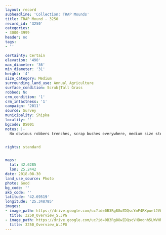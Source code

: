 ```yaml
---
layout: record
subheadline: 'Collection: TRAP Mounds'
title: TRAP Mound - 3250
record_id: '3250'
categories:
- 3000-3999
header: no
tags:
- ''

certainty: Certain
elevation: '490'
max_diameter: '36'
min_diameter: '31'
height: '4'
size_category: Medium
surrounding_land_use: Annual Agriculture
surface_condition: Scrub|Tall Grass
robbed: No
crm_condition: '1'
crm_intactness: '1'
campaign: '2011'
source: Survey
municipality: Shipka
locality: ''
bgcode: DS001
notes: |-
  No obvious robbers trenches, scrap bushes everywhere, medium size stones, Ottomanic green pottery.


rights: standard


maps:
  lat: 42.6285
  lon: 25.2442
date: 2018-08-30
land_use_source: Photo
photo: Good
bg_code: ''
akb_code: ''
latitude: '42.69519'
longitude: '25.348785'
images:
- image_path: https://drive.google.com/uc?id=0B3Rg88wZDQscYmF4RXpuelJVOVU
  title: 3250_Overview_S.JPG
- image_path: https://drive.google.com/uc?id=0B3Rg88wZDQscVHBodnh5LWVHbVE
  title: 3250_Overview_W.JPG
---
```

